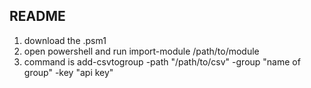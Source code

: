 ## README
1. download the .psm1
2. open powershell and run import-module /path/to/module
3. command is add-csvtogroup -path "/path/to/csv" -group "name of group" -key "api key"